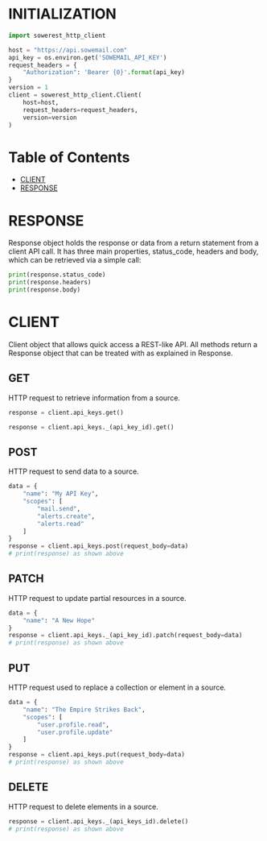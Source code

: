 # INITIALIZATION

```python
import sowerest_http_client

host = "https://api.sowemail.com"
api_key = os.environ.get('SOWEMAIL_API_KEY')
request_headers = {
    "Authorization": 'Bearer {0}'.format(api_key)
}
version = 1
client = sowerest_http_client.Client(
    host=host,
    request_headers=request_headers,
    version=version
)
```

# Table of Contents

* [CLIENT](#client)
* [RESPONSE](#response)

<a name="response"></a>
# RESPONSE

Response object holds the response or data from a return statement from a client API call. It has three main properties, status_code, headers and body, which can be retrieved via a simple call:

```python
print(response.status_code)
print(response.headers)
print(response.body)
```

<a name="client"></a>
# CLIENT
Client object that allows quick access a REST-like API. All methods return a Response object that can be treated with as explained in Response.

## GET
HTTP request to retrieve information from a source.

```python
response = client.api_keys.get()
```

```python
response = client.api_keys._(api_key_id).get()
```

## POST
HTTP request to send data to a source.

```python
data = {
    "name": "My API Key",
    "scopes": [
        "mail.send",
        "alerts.create",
        "alerts.read"
    ]
}
response = client.api_keys.post(request_body=data)
# print(response) as shown above
```

## PATCH
HTTP request to update partial resources in a source.

```python
data = {
    "name": "A New Hope"
}
response = client.api_keys._(api_key_id).patch(request_body=data)
# print(response) as shown above
```

## PUT
HTTP request used to replace a collection or element in a source.

```python
data = {
	"name": "The Empire Strikes Back",
	"scopes": [
		"user.profile.read",
		"user.profile.update"
	]
}
response = client.api_keys.put(request_body=data)
# print(response) as shown above
```

## DELETE
HTTP request to delete elements in a source.

```python
response = client.api_keys._(api_keys_id).delete()
# print(response) as shown above
```
